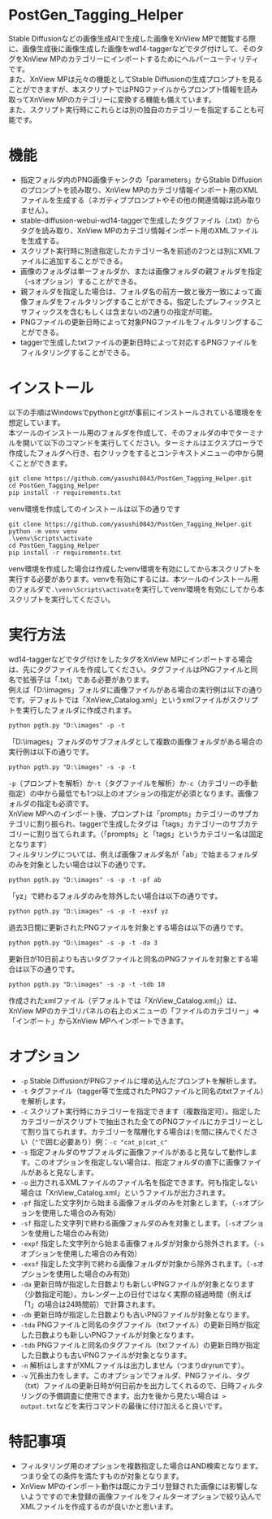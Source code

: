 # PostGen_Tagging_Helper
Stable Diffusionなどの画像生成AIで生成した画像をXnView MPで閲覧する際に、画像生成後に画像生成した画像をwd14-taggerなどでタグ付けして、そのタグをXnView MPのカテゴリーにインポートするためにヘルパーユーティリティです。  
また、XnView MPは元々の機能としてStable Diffusionの生成プロンプトを見ることができますが、本スクリプトではPNGファイルからプロンプト情報を読み取ってXnView MPのカテゴリーに変換する機能も備えています。  
また、スクリプト実行時にこれらとは別の独自のカテゴリーを指定することも可能です。
# 機能
- 指定フォルダ内のPNG画像チャンクの「parameters」からStable Diffusionのプロンプトを読み取り、XnView MPのカテゴリ情報インポート用のXMLファイルを生成する（ネガティブプロンプトやその他の関連情報は読み取りません）。
- stable-diffusion-webui-wd14-taggerで生成したタグファイル（.txt）からタグを読み取り、XnView MPのカテゴリ情報インポート用のXMLファイルを生成する。
- スクリプト実行時に別途指定したカテゴリー名を前述の2つとは別にXMLファイルに追加することができる。
- 画像のフォルダは単一フォルダか、または画像フォルダの親フォルダを指定（-sオプション）することができる。
- 親フォルダを指定した場合は、フォルダ名の前方一致と後方一致によって画像フォルダをフィルタリングすることができる。指定したプレフィックスとサフィックスを含むもしくは含まないの2通りの指定が可能。
- PNGファイルの更新日時によって対象PNGファイルをフィルタリングすることができる。
- taggerで生成したtxtファイルの更新日時によって対応するPNGファイルをフィルタリングすることができる。
# インストール
以下の手順はWindowsでpythonとgitが事前にインストールされている環境をを想定しています。  
本ツールのインストール用のフォルダを作成して、そのフォルダの中でターミナルを開いて以下のコマンドを実行してください。ターミナルはエクスプローラで作成したフォルダへ行き、右クリックをするとコンテキストメニューの中から開くことができます。
```
git clone https://github.com/yasushi0843/PostGen_Tagging_Helper.git
cd PostGen_Tagging_Helper
pip install -r requirements.txt
```
venv環境を作成してのインストールは以下の通りです
```
git clone https://github.com/yasushi0843/PostGen_Tagging_Helper.git
python -m venv venv
.\venv\Scripts\activate
cd PostGen_Tagging_Helper
pip install -r requirements.txt
```
venv環境を作成した場合は作成したvenv環境を有効にしてから本スクリプトを実行する必要があります。venvを有効にするには、本ツールのインストール用のフォルダで`.\venv\Scripts\activate`を実行してvenv環境を有効にしてから本スクリプトを実行してください。
# 実行方法
wd14-taggerなどでタグ付けをしたタグをXnView MPにインポートする場合は、先にタグファイルを作成してください。タグファイルはPNGファイルと同名で拡張子は「.txt」である必要があります。  
例えば「D:\images」フォルダに画像ファイルがある場合の実行例は以下の通りです。デフォルトでは「XnView_Catalog.xml」というxmlファイルがスクリプトを実行したフォルダに作成されます。
```
python pgth.py "D:\images" -p -t
```
「D:\images」フォルダのサブフォルダとして複数の画像フォルダがある場合の実行例は以下の通りです。
```
python pgth.py "D:\images" -s -p -t
```
`-p`（プロンプトを解析）か`-t`（タグファイルを解析）か`-c`（カテゴリーの手動指定）の中から最低でも1つ以上のオプションの指定が必須となります。画像フォルダの指定も必須です。  
XnView MPへのインポート後、プロンプトは「prompts」カテゴリーのサブカテゴリに割り振られ、taggerで生成したタグは「tags」カテゴリーのサブカテゴリーに割り当てられます。（「prompts」と「tags」というカテゴリー名は固定となります）  
フィルタリングについては、例えば画像フォルダ名が「ab」で始まるフォルダのみを対象としたい場合は以下の通りです。
```
python pgth.py "D:\images" -s -p -t -pf ab
```
「yz」で終わるフォルダのみを除外したい場合は以下の通りです。
```
python pgth.py "D:\images" -s -p -t -exsf yz
```
過去3日間に更新されたPNGファイルを対象とする場合は以下の通りです。
```
python pgth.py "D:\images" -s -p -t -da 3
```
更新日が10日前よりも古いタグファイルと同名のPNGファイルを対象とする場合は以下の通りです。
```
python pgth.py "D:\images" -s -p -t -tdb 10
```
作成されたxmlファイル（デフォルトでは「XnView_Catalog.xml」）は、XnView MPのカテゴリパネルの右上のメニューの「ファイルのカテゴリー」⇒「インポート」からXnView MPへインポートできます。
# オプション
- `-p` Stable DiffusionがPNGファイルに埋め込んだプロンプトを解析します。
- `-t` タグファイル（tagger等で生成されたPNGファイルと同名のtxtファイル）を解析します。
- `-c` スクリプト実行時にカテゴリーを指定できます（複数指定可）。指定したカテゴリーがスクリプトで抽出された全てのPNGファイルにカテゴリーとして割り当てられます。カテゴリーを階層化する場合は`|`を間に挟んでください（`"`で囲む必要あり）例：`-c "cat_p|cat_c"`
- `-s` 指定フォルダのサブフォルダに画像ファイルがあると見なして動作します。このオプションを指定しない場合は、指定フォルダの直下に画像ファイルがあると見なします。
- `-o` 出力されるXMLファイルのファイル名を指定できます。何も指定しない場合は「XnView_Catalog.xml」というファイルが出力されます。
- `-pf` 指定した文字列から始まる画像フォルダのみを対象とします。（`-s`オプションを使用した場合のみ有効）
- `-sf` 指定した文字列で終わる画像フォルダのみを対象とします。（`-s`オプションを使用した場合のみ有効）
- `-expf` 指定した文字列から始まる画像フォルダが対象から除外されます。（`-s`オプションを使用した場合のみ有効）
- `-exsf` 指定した文字列で終わる画像フォルダが対象から除外されます。（`-s`オプションを使用した場合のみ有効）
- `-da` 更新日時が指定した日数よりも新しいPNGファイルが対象となります（少数指定可能）。カレンダー上の日付ではなく実際の経過時間（例えば「1」の場合は24時間前）で計算されます。
- `-db` 更新日時が指定した日数よりも古いPNGファイルが対象となります。
- `-tda` PNGファイルと同名のタグファイル（txtファイル）の更新日時が指定した日数よりも新しいPNGファイルが対象となります。
- `-tdb` PNGファイルと同名のタグファイル（txtファイル）の更新日時が指定した日数よりも古いPNGファイルが対象となります。
- `-n` 解析はしますがXMLファイルは出力しません（つまりdryrunです）。
- `-v` 冗長出力をします。このオプションでフォルダ、PNGファイル、タグ（txt）ファイルの更新日時が何日前かを出力してくれるので、日時フィルタリングの予備調査に使用できます。出力を後から見たい場合は` > output.txt`などを実行コマンドの最後に付け加えると良いです。
# 特記事項
- フィルタリング用のオプションを複数指定した場合はAND検索となります。つまり全ての条件を満たすものが対象となります。
- XnView MPのインポート動作は既にカテゴリ登録された画像には影響しないようですので未登録の画像ファイルをフィルターオプションで絞り込んでXMLファイルを作成するのが良いかと思います。
